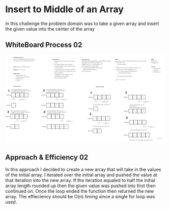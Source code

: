 # Insert to Middle of an Array

In this challenge the problem domain was to take a given array and insert the given value into the center of the array

## WhiteBoard Process 02

![Code Challenge 01](/java/imgs/CodeChallenge02.jpg)

## Approach & Efficiency 02

In this approach I decided to create a new array that will take in the values of the initial array. I iterated over the initial array and pushed the value at that iteration into the new array. If the iteration equaled to half the initial array length rounded up then the given value was pushed into first then continued on. Once the loop ended the function then returned the new array. The effieciency should be O(n) timing since a single for loop was used.
